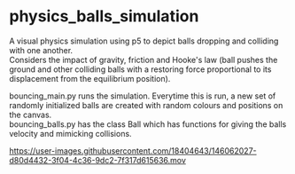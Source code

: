 # physics_balls_simulation
A visual physics simulation using p5 to depict balls dropping and colliding with one another. <br />
Considers the impact of gravity, friction and Hooke's law (ball pushes the ground and other colliding balls with a restoring force proportional to its displacement from the equilibrium position). <br />



bouncing_main.py runs the simulation. Everytime this is run, a new set of randomly initialized balls are created with random colours and positions on the canvas. <br />
bouncing_balls.py has the class Ball which has functions for giving the balls velocity and mimicking collisions. 

https://user-images.githubusercontent.com/18404643/146062027-d80d4432-3f04-4c36-9dc2-7f317d615636.mov

